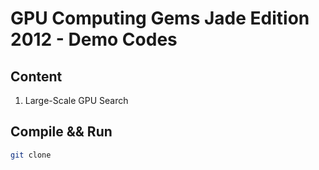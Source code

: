 # GPU Computing Gems Jade Edition 2012 - Demo Codes

## Content

 1. Large-Scale GPU Search

## Compile && Run

```bash
git clone 
```